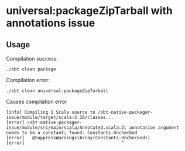 # universal:packageZipTarball with annotations issue

## Usage

Compilation success:

```
./sbt clean package
```

Compilation error:

```
./sbt clean universal:packageZipTarball
```

Causes compilation error
```
[info] Compiling 1 Scala source to /sbt-native-packager-issue/module/target/scala-2.10/classes...
[error] /sbt-native-packager-issue/module/src/main/scala/Annotated.scala:3: annotation argument needs to be a constant; found: Constants.Unchecked
[error]   @SuppressWarnings(Array(Constants.Unchecked))
[error]                                     ^

```